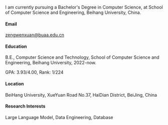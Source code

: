 I am currently pursuing a Bachelor's Degree in Computer Science, at School of Computer Science and Engineering, Beihang University, China.

#### Email

zengwenxuan@buaa.edu.cn

#### Education

B.E., Computer Science and Technology, School of Computer Science and Engineering, Beihang University, 2022-now.

GPA: 3.93/4.00, Rank: 1/224

#### Location

BeiHang University, XueYuan Road No.37, HaiDian District, BeiJing, China

#### Research Interests

Large Language Model, Data Engineering, Database
